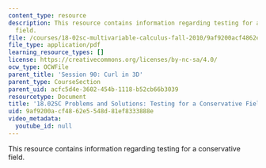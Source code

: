 ```yaml
---
content_type: resource
description: This resource contains information regarding testing for a conservative
  field.
file: /courses/18-02sc-multivariable-calculus-fall-2010/9af9200acf4862e5548d81ef8333888e_MIT18_02SC_we_90_comb.pdf
file_type: application/pdf
learning_resource_types: []
license: https://creativecommons.org/licenses/by-nc-sa/4.0/
ocw_type: OCWFile
parent_title: 'Session 90: Curl in 3D'
parent_type: CourseSection
parent_uid: acfc5d4e-3602-454b-1118-b52cb66b3039
resourcetype: Document
title: '18.02SC Problems and Solutions: Testing for a Conservative Field'
uid: 9af9200a-cf48-62e5-548d-81ef8333888e
video_metadata:
  youtube_id: null
---
```

This resource contains information regarding testing for a conservative field.